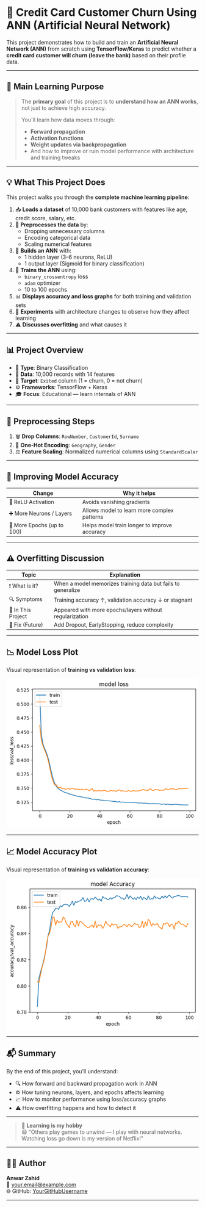 # 🧠 Credit Card Customer Churn Using ANN (Artificial Neural Network)

This project demonstrates how to build and train an **Artificial Neural Network (ANN)** from scratch using **TensorFlow/Keras** to predict whether a **credit card customer will churn (leave the bank)** based on their profile data.

---

## 🎯 Main Learning Purpose

> The **primary goal** of this project is to **understand how an ANN works**, not just to achieve high accuracy.
>
> You'll learn how data moves through:
> - **Forward propagation**
> - **Activation functions**
> - **Weight updates via backpropagation**
> - And how to improve or ruin model performance with architecture and training tweaks

---

## 💡 What This Project Does

This project walks you through the **complete machine learning pipeline**:

1. 📥 **Loads a dataset** of 10,000 bank customers with features like age, credit score, salary, etc.
2. 🧹 **Preprocesses the data** by:
   - Dropping unnecessary columns
   - Encoding categorical data
   - Scaling numerical features
3. 🧠 **Builds an ANN** with:
   - 1 hidden layer (3–6 neurons, ReLU)
   - 1 output layer (Sigmoid for binary classification)
4. 🧪 **Trains the ANN** using:
   - `binary_crossentropy` loss
   - `adam` optimizer
   - 10 to 100 epochs
5. 📊 **Displays accuracy and loss graphs** for both training and validation sets
6. 🧪 **Experiments** with architecture changes to observe how they affect learning
7. ⚠️ **Discusses overfitting** and what causes it

---

## 📊 Project Overview

- 🧠 **Type**: Binary Classification  
- 📁 **Data**: 10,000 records with 14 features  
- 🎯 **Target**: `Exited` column (1 = churn, 0 = not churn)  
- ⚙️ **Frameworks**: TensorFlow + Keras  
- 🎓 **Focus**: Educational — learn internals of ANN

---

## 🧼 Preprocessing Steps

1. 🗑️ **Drop Columns**: `RowNumber`, `CustomerId`, `Surname`
2. 🧠 **One-Hot Encoding**: `Geography`, `Gender`
3. ⚖️ **Feature Scaling**: Normalized numerical columns using `StandardScaler`

---

## 🎯 Improving Model Accuracy

| Change                    | Why it helps                                   |
|---------------------------|------------------------------------------------|
| 🔧 ReLU Activation         | Avoids vanishing gradients                     |
| ➕ More Neurons / Layers   | Allows model to learn more complex patterns    |
| 🔁 More Epochs (up to 100) | Helps model train longer to improve accuracy   |

---

## ⚠️ Overfitting Discussion

| Topic         | Explanation                                                                 |
|---------------|-----------------------------------------------------------------------------|
| ❗ What is it? | When a model memorizes training data but fails to generalize                |
| 🔍 Symptoms    | Training accuracy ↑, validation accuracy ↓ or stagnant                     |
| 🧪 In This Project | Appeared with more epochs/layers without regularization                 |
| 🧰 Fix (Future) | Add Dropout, EarlyStopping, reduce complexity                             |

---

## 📉 Model Loss Plot

Visual representation of **training vs validation loss**:

![Loss Curve](loss.png)

---

## 📈 Model Accuracy Plot

Visual representation of **training vs validation accuracy**:

![Accuracy Curve](accuracy.png)

---

## 📬 Summary

By the end of this project, you’ll understand:

- 🔍 How forward and backward propagation work in ANN
- ⚙️ How tuning neurons, layers, and epochs affects learning
- 📈 How to monitor performance using loss/accuracy graphs
- ⚠️ How overfitting happens and how to detect it

---

> 💬 **Learning is my hobby**  
> 😄 “Others play games to unwind — I play with neural networks. Watching loss go down is my version of Netflix!”

---

## 👨‍💻 Author

**Anwar Zahid**  
📧 your.email@example.com  
🌐 GitHub: [YourGitHubUsername](https://github.com/YourGitHubUsername)

---
